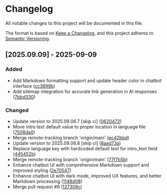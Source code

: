 # Changelog

All notable changes to this project will be documented in this file.

The format is based on [Keep a Changelog](https://keepachangelog.com/en/1.0.0/),
and this project adheres to [Semantic Versioning](https://semver.org/spec/v2.0.0.html).

## [2025.09.09] - 2025-09-09

### Added

* Add Markdown formatting support and update header color in chatbot interface ([cc3899b](https://github.com/N6REJ/mod_bears_aichatbot/commit/cc3899b))
* Add sitemap integration for accurate link generation in AI responses ([7bbd330](https://github.com/N6REJ/mod_bears_aichatbot/commit/7bbd330))

### Changed

* Update version to 2025.09.06.7 [skip ci] ([0620472](https://github.com/N6REJ/mod_bears_aichatbot/commit/0620472))
* Move intro text default value to proper location in language file ([7508da0](https://github.com/N6REJ/mod_bears_aichatbot/commit/7508da0))
* Merge remote-tracking branch 'origin/main' ([ec42bbd](https://github.com/N6REJ/mod_bears_aichatbot/commit/ec42bbd))
* Update version to 2025.09.06.8 [skip ci] ([8aad73a](https://github.com/N6REJ/mod_bears_aichatbot/commit/8aad73a))
* Replace language key with hardcoded default text for intro_text field ([445452b](https://github.com/N6REJ/mod_bears_aichatbot/commit/445452b))
* Merge remote-tracking branch 'origin/main' ([77f7b5b](https://github.com/N6REJ/mod_bears_aichatbot/commit/77f7b5b))
* Enhance chatbot UI with comprehensive Markdown support and improved styling ([2e70547](https://github.com/N6REJ/mod_bears_aichatbot/commit/2e70547))
* Enhance chatbot UI with dark mode, improved UX features, and better Markdown processing ([1148d08](https://github.com/N6REJ/mod_bears_aichatbot/commit/1148d08))
* Merge pull request #8 ([127309c](https://github.com/N6REJ/mod_bears_aichatbot/commit/127309c))

